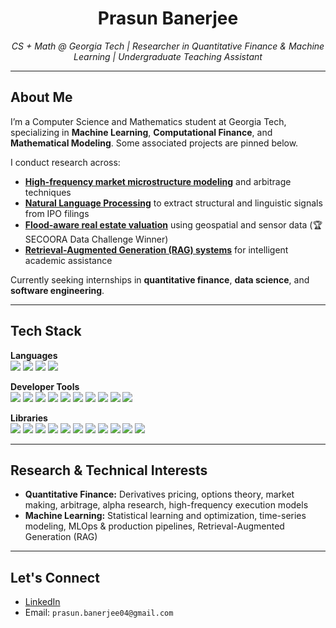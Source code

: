 <h1 align="center">Prasun Banerjee</h1>

<p align="center"><i>CS + Math @ Georgia Tech | Researcher in Quantitative Finance & Machine Learning | Undergraduate Teaching Assistant</i></p>

---

<h2>About Me</h2>

<p>
I’m a Computer Science and Mathematics student at Georgia Tech, specializing in <strong>Machine Learning</strong>, <strong>Computational Finance</strong>, and <strong>Mathematical Modeling</strong>. Some associated projects are pinned below. 
</p>

<p>
I conduct research across:
<ul>
  <li><a href="https://github.com/gt-quant/research" target="_blank"><strong>High-frequency market microstructure modeling</strong></a> and arbitrage techniques</li>
  <li><a href="https://fintech.gatech.edu" target="_blank"><strong>Natural Language Processing</strong></a> to extract structural and linguistic signals from IPO filings</li>
  <li><a href="https://tinyurl.com/25tysp63" target="_blank"><strong>Flood-aware real estate valuation</strong></a> using geospatial and sensor data (🏆 SECOORA Data Challenge Winner)</li>
  <li><a href="https://github.com/gtfintechlab/ConfReady" target="_blank"><strong>Retrieval-Augmented Generation (RAG) systems</strong></a> for intelligent academic assistance</li>
</ul>
</p>

<p>
Currently seeking internships in <strong>quantitative finance</strong>, <strong>data science</strong>, and <strong>software engineering</strong>.
</p>

---

<h2>Tech Stack</h2>

**Languages**  
<img src="https://img.shields.io/badge/Python-3776AB?style=flat&logo=python&logoColor=white" />
<img src="https://img.shields.io/badge/SQL-4479A1?style=flat&logo=postgresql&logoColor=white" />
<img src="https://img.shields.io/badge/Java-007396?style=flat&logo=java&logoColor=white" />
<img src="https://img.shields.io/badge/C-A8B9CC?style=flat&logo=c&logoColor=white" />

**Developer Tools**  
<img src="https://img.shields.io/badge/Airflow-017CEE?style=flat&logo=apache-airflow&logoColor=white" />
<img src="https://img.shields.io/badge/Spark-E25A1C?style=flat&logo=apachespark&logoColor=white" />
<img src="https://img.shields.io/badge/PyTorch-EE4C2C?style=flat&logo=pytorch&logoColor=white" />
<img src="https://img.shields.io/badge/Docker-2496ED?style=flat&logo=docker&logoColor=white" />
<img src="https://img.shields.io/badge/Git-F05032?style=flat&logo=git&logoColor=white" />
<img src="https://img.shields.io/badge/MySQL-4479A1?style=flat&logo=mysql&logoColor=white" />
<img src="https://img.shields.io/badge/PostgreSQL-336791?style=flat&logo=postgresql&logoColor=white" />
<img src="https://img.shields.io/badge/Postman-FF6C37?style=flat&logo=postman&logoColor=white" />
<img src="https://img.shields.io/badge/VSCode-007ACC?style=flat&logo=visual-studio-code&logoColor=white" />
<img src="https://img.shields.io/badge/IntelliJ-000000?style=flat&logo=intellij-idea&logoColor=white" />

**Libraries**  
<img src="https://img.shields.io/badge/Pandas-150458?style=flat&logo=pandas" />
<img src="https://img.shields.io/badge/NumPy-013243?style=flat&logo=numpy" />
<img src="https://img.shields.io/badge/Scikit--Learn-F7931E?style=flat&logo=scikit-learn&logoColor=white" />
<img src="https://img.shields.io/badge/Polars-4B8BBE?style=flat" />
<img src="https://img.shields.io/badge/StatsModels-008080?style=flat" />
<img src="https://img.shields.io/badge/SciPy-276DC3?style=flat&logo=scipy&logoColor=white" />
<img src="https://img.shields.io/badge/RegEx-FF4088?style=flat" />
<img src="https://img.shields.io/badge/BeautifulSoup-4B8BBE?style=flat" />
<img src="https://img.shields.io/badge/XGBoost-FF6600?style=flat&logo=apache&logoColor=white" />
<img src="https://img.shields.io/badge/Matplotlib-11557C?style=flat&logo=matplotlib" />
<img src="https://img.shields.io/badge/Seaborn-0D76A8?style=flat" />

---

<h2>Research & Technical Interests</h2>

<ul>
  <li><strong>Quantitative Finance:</strong> Derivatives pricing, options theory, market making, arbitrage, alpha research, high-frequency execution models</li>
  <li><strong>Machine Learning:</strong> Statistical learning and optimization, time-series modeling, MLOps & production pipelines, Retrieval-Augmented Generation (RAG)</li>
</ul>

---

<h2>Let's Connect</h2>

<ul>
  <li><a href="https://www.linkedin.com/in/prasunbanerjee04/">LinkedIn</a></li>
  <li>Email: <code>prasun.banerjee04@gmail.com</code></li>
</ul>
